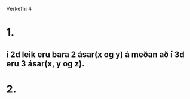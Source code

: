 Verkefni 4

# 1.
## í 2d leik eru bara 2 ásar(x og y) á meðan að í 3d eru 3 ásar(x, y og z).

# 2.
##
